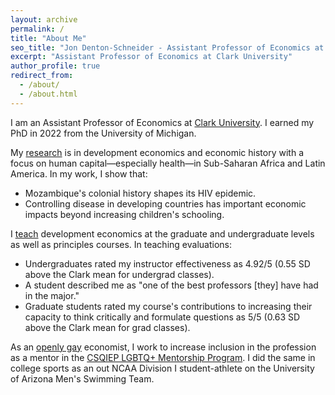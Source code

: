 ```yaml
---
layout: archive
permalink: /
title: "About Me"
seo_title: "Jon Denton-Schneider - Assistant Professor of Economics at Clark University"
excerpt: "Assistant Professor of Economics at Clark University"
author_profile: true
redirect_from: 
  - /about/
  - /about.html
---
```


<p>
I am an Assistant Professor of Economics at <a href="https://www.clarku.edu/departments/economics/">Clark University</a>. I earned my PhD in 2022 from the University of Michigan.
</p>

<p>
My <a href="https://jondentonschneider.com/research">research</a> is in development economics and economic history with a focus on human capital&mdash;especially health&mdash;in Sub-Saharan Africa and Latin America. In my work, I show that:
 <ul>
  <li>Mozambique's colonial history shapes its HIV epidemic.</li>
  <li>Controlling disease in developing countries has important economic impacts beyond increasing children's schooling.</li>
</ul> 
</p>

<p>
I <a href="https://jondentonschneider.com/teaching">teach</a> development economics at the graduate and undergraduate levels as well as principles courses. In teaching evaluations:
 <ul>
   <li>Undergraduates rated my instructor effectiveness as 4.92/5 (0.55 SD above the Clark mean for undergrad classes).</li>
   <li>A student described me as "one of the best professors [they] have had in the major."</li>
  <li>Graduate students rated my course's contributions to increasing their capacity to think critically and formulate questions as 5/5</b> (0.63 SD above the Clark mean for grad classes).</li>
</ul>
</p>
    
<p>
As an <a href="https://jondentonschneider.com/personal">openly gay</a> economist, I work to increase inclusion in the profession as a mentor in the <a href="https://sites.google.com/view/csqiep-mentoring">CSQIEP LGBTQ+ Mentorship Program</a>. I did the same in college sports as an out NCAA Division I student-athlete on the University of Arizona Men's Swimming Team.
</p>
